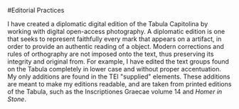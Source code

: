 #Editorial Practices

I have created a diplomatic digital edition of the Tabula Capitolina by working with digital open-access photography. A diplomatic edition is one that seeks to represent faithfully every mark that appears on a artifact, in order to provide an authentic reading of a object. Modern corrections and rules of orthography are not imposed onto the text, thus preserving its integrity and original from. For example, I have edited the text groups found on the Tabula completely in lower case and without proper accentuation. My only additions are found in the TEI "supplied" elements. These additions are meant to make my editions readable, and are taken from printed editions of the Tabula, such as the Inscriptiones Graecae volume 14 and *Homer in Stone*.

